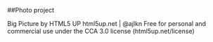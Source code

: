 ##Photo project

Big Picture by HTML5 UP
html5up.net | @ajlkn
Free for personal and commercial use under the CCA 3.0 license (html5up.net/license)

